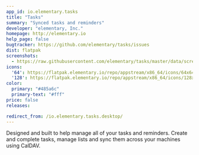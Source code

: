 ```yaml
---
app_id: io.elementary.tasks
title: "Tasks"
summary: "Synced tasks and reminders"
developer: "elementary, Inc."
homepage: http://elementary.io
help_page: false
bugtracker: https://github.com/elementary/tasks/issues
dist: flatpak
screenshots:
  - https://raw.githubusercontent.com/elementary/tasks/master/data/screenshot.png
icons:
  '64': https://flatpak.elementary.io/repo/appstream/x86_64/icons/64x64/io.elementary.tasks.png
  '128': https://flatpak.elementary.io/repo/appstream/x86_64/icons/128x128/io.elementary.tasks.png
color:
  primary: "#485a6c"
  primary-text: "#fff"
price: false
releases:

redirect_from: /io.elementary.tasks.desktop/
---
```


<p>Designed and built to help manage all of your tasks and reminders. Create and complete tasks, manage lists and sync them across your machines using CalDAV.</p>